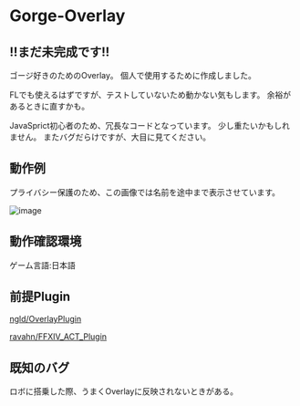 # Gorge-Overlay
## !!まだ未完成です!!

ゴージ好きのためのOverlay。
個人で使用するために作成しました。

FLでも使えるはずですが、テストしていないため動かない気もします。
余裕があるときに直すかも。

JavaSprict初心者のため、冗長なコードとなっています。
少し重たいかもしれません。
またバグだらけですが、大目に見てください。

## 動作例
プライバシー保護のため、この画像では名前を途中まで表示させています。

![image](https://user-images.githubusercontent.com/40759792/129853509-e9a02321-67c3-4bde-a67a-8db9ce9ff479.png)

## 動作確認環境
ゲーム言語:日本語


## 前提Plugin
[ngld/OverlayPlugin](https://github.com/ngld/OverlayPlugin)

[ravahn/FFXIV_ACT_Plugin](https://github.com/ravahn/FFXIV_ACT_Plugin)

## 既知のバグ
ロボに搭乗した際、うまくOverlayに反映されないときがある。
